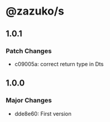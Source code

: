 # @zazuko/s

## 1.0.1

### Patch Changes

- c09005a: correct return type in Dts

## 1.0.0

### Major Changes

- dde8e60: First version
